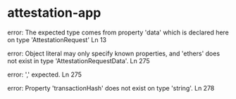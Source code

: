 # attestation-app

error: The expected type comes from property 'data' which is declared here on type 'AttestationRequest' Ln 13

error: Object literal may only specify known properties, and 'ethers' does not exist in type 'AttestationRequestData'.  Ln 275

error: ',' expected. Ln 275

error: Property 'transactionHash' does not exist on type 'string'.  Ln 278
